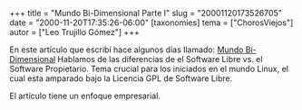 +++
title = "Mundo Bi-Dimensional Parte I"
slug = "20001120173526705"
date = "2000-11-20T17:35:26-06:00"
[taxonomies]
tema = ["ChorosViejos"]
autor = ["Leo Trujillo Gómez"]
+++

En este artículo que escribí hace algunos días llamado: [Mundo
Bi-Dimensional](http://linuxnoticias.com/cgi-bin/cgiGetTitleArticle?LANG=es&ObjectID=2095&Region=14942207)
Hablamos de las diferencias de el Software Libre vs. el Software
Propietario. Tema crucial para los iniciados en el mundo Linux, el cual
esta amparado bajo la Licencia GPL de Software Libre.

El artículo tiene un enfoque empresarial.
